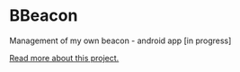 # BBeacon
Management of my own beacon - android app [in progress]

<p><a href="https://b00sti.wordpress.com/category/android/bbeacon/">Read more about this project.</a></p>
